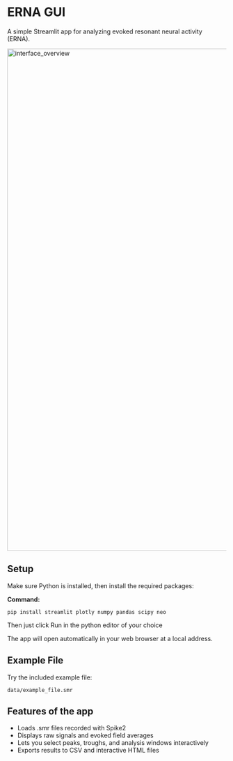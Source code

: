# ERNA GUI

A simple Streamlit app for analyzing evoked resonant neural activity (ERNA).

<img width="1032" height="1153" alt="interface_overview" src="https://github.com/user-attachments/assets/000d0ca6-1390-4979-955b-965a3575d8f1" />

## Setup

Make sure Python is installed, then install the required packages:

**Command:**

```
pip install streamlit plotly numpy pandas scipy neo
```
Then just click Run in the python editor of your choice

The app will open automatically in your web browser at a local address.

## Example File

Try the included example file:

```
data/example_file.smr
```

## Features of the app

* Loads .smr files recorded with Spike2
* Displays raw signals and evoked field averages
* Lets you select peaks, troughs, and analysis windows interactively
* Exports results to CSV and interactive HTML files
